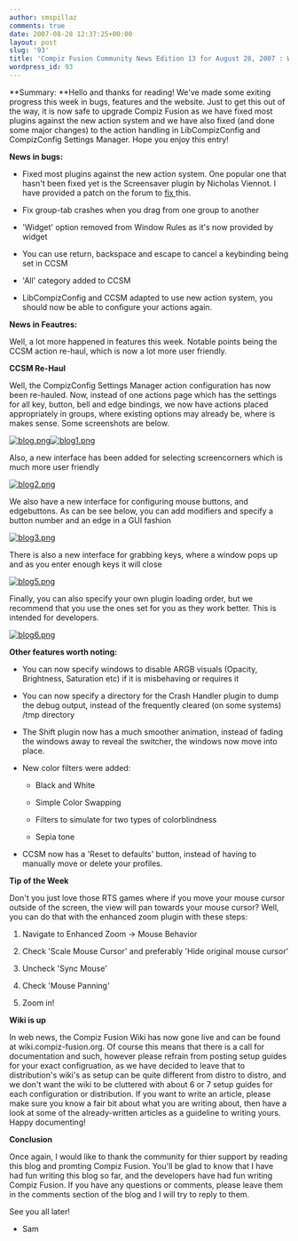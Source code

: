 ```yaml
---
author: smspillaz
comments: true
date: 2007-08-28 12:37:25+00:00
layout: post
slug: '93'
title: 'Compiz Fusion Community News Edition 13 for August 28, 2007 : Wikup!'
wordpress_id: 93
---
```


**Summary: **Hello and thanks for reading! We've made some exiting progress this week in bugs, features and the website. Just to get this out of the way, it is now safe to upgrade Compiz Fusion as we have fixed most plugins against the new action system and we have also fixed (and done some major changes) to the action handling in LibCompizConfig and CompizConfig Settings Manager. Hope you enjoy this entry!

**News in bugs:**



	
  * Fixed most plugins against the new action system. One popular one that hasn't been fixed yet is the Screensaver plugin by Nicholas Viennot. I have provided a patch on the forum to [fix ](http://forum.compiz-fusion.org/showthread.php?t=3659)this.

	
  * Fix group-tab crashes when you drag from one group to another

	
  * 'Widget' option removed from Window Rules as it's now provided by widget

	
  * You can use return, backspace and escape to cancel a keybinding being set in CCSM

	
  * 'All' category added to CCSM

	
  * LibCompizConfig and CCSM adapted to use new action system, you should now be able to configure your actions again.


**News in Feautres:**

Well, a lot more happened in features this week. Notable points being the CCSM action re-haul, which is now a lot more user friendly.

**CCSM Re-Haul**

Well, the CompizConfig Settings Manager action configuration has now been re-hauled. Now, instead of one actions page which has the settings for all key, button, bell and edge bindings, we now have actions placed appropriately in groups, where existing options may already be, where is makes sense. Some screenshots are below.

[![blog.png](http://smspillaz.files.wordpress.com/2007/08/blog.thumbnail.png)](http://smspillaz.files.wordpress.com/2007/08/blog.png)[![blog1.png](http://smspillaz.files.wordpress.com/2007/08/blog1.thumbnail.png)](http://smspillaz.files.wordpress.com/2007/08/blog1.png)

Also, a new interface has been added for selecting screencorners which is much more user friendly

[![blog2.png](http://smspillaz.files.wordpress.com/2007/08/blog2.thumbnail.png)](http://smspillaz.files.wordpress.com/2007/08/blog2.png)

We also have a new interface for configuring mouse buttons, and edgebuttons. As can be see below, you can add modifiers and specify a button number and an edge in a GUI fashion

[![blog3.png](http://smspillaz.files.wordpress.com/2007/08/blog3.thumbnail.png)](http://smspillaz.files.wordpress.com/2007/08/blog3.png)

There is also a new interface for grabbing keys, where a window pops up and as you enter enough keys it will close

[![blog5.png](http://smspillaz.files.wordpress.com/2007/08/blog5.thumbnail.png)](http://smspillaz.files.wordpress.com/2007/08/blog5.png)

Finally, you can also specify your own plugin loading order, but we recommend that you use the ones set for you as they work better. This is intended for developers.

[![blog6.png](http://smspillaz.files.wordpress.com/2007/08/blog6.thumbnail.png)](http://smspillaz.files.wordpress.com/2007/08/blog6.png)

**Other features worth noting:**



	
  * You can now specify windows to disable ARGB visuals (Opacity, Brightness, Saturation etc) if it is misbehaving or requires it

	
  * You can now specify a directory for the Crash Handler plugin to dump the debug output, instead of the frequently cleared (on some systems) /tmp directory

	
  * The Shift plugin now has a much smoother animation, instead of fading the windows away to reveal the switcher, the windows now move into place.

	
  * New color filters were added:

	
    * Black and White

	
    * Simple Color Swapping

	
    * Filters to simulate for two types of colorblindness

	
    * Sepia tone




	
  * CCSM now has a 'Reset to defaults' button, instead of having to manually move or delete your profiles.


**Tip of the Week**

Don't you just love those RTS games where if you move your mouse cursor outside of the screen, the view will pan towards your mouse cursor? Well, you can do that with the enhanced zoom plugin with these steps:



	
  1. Navigate to Enhanced Zoom -> Mouse Behavior

	
  2. Check 'Scale Mouse Cursor' and preferably 'Hide original mouse cursor'

	
  3. Uncheck 'Sync Mouse'

	
  4. Check 'Mouse Panning'

	
  5. Zoom in!


**Wiki is up**

In web news, the Compiz Fusion Wiki has now gone live and can be found at wiki.compiz-fusion.org. Of course this means that there is a call for documentation and such, however please refrain from posting setup guides for your exact configruation, as we have decided to leave that to distribution's wiki's as setup can be quite different from distro to distro, and we don't want the wiki to be cluttered with about 6 or 7 setup guides for each configuration or distribution. If you want to write an article, please make sure you know a fair bit about what you are writing about, then have a look at some of the already-written articles as a guideline to writing yours. Happy documenting!

**Conclusion**

Once again, I would like to thank the community for thier support by reading this blog and promting Compiz Fusion. You'll be glad to know that I have had fun writing this blog so far, and the developers have had fun writing Compiz Fusion. If you have any questions or comments, please leave them in the comments section of the blog and I will try to reply to them.

See you all later!

- Sam

